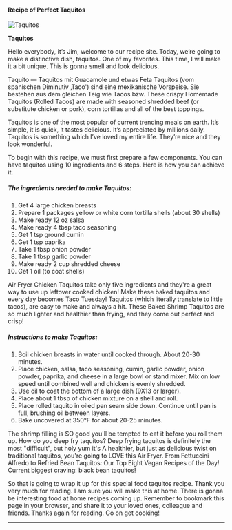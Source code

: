             

#### Recipe of Perfect Taquitos

![Taquitos](https://img-global.cpcdn.com/recipes/5621398276407296/751x532cq70/taquitos-recipe-main-photo.jpg)

**Taquitos**

Hello everybody, it’s Jim, welcome to our recipe site. Today, we’re going to make a distinctive dish, taquitos. One of my favorites. This time, I will make it a bit unique. This is gonna smell and look delicious.

Taquito — Taquitos mit Guacamole und etwas Feta Taquitos (vom spanischen Diminutiv ‚Taco') sind eine mexikanische Vorspeise. Sie bestehen aus dem gleichen Teig wie Tacos bzw. These crispy Homemade Taquitos (Rolled Tacos) are made with seasoned shredded beef (or substitute chicken or pork), corn tortillas and all of the best toppings.

Taquitos is one of the most popular of current trending meals on earth. It’s simple, it is quick, it tastes delicious. It’s appreciated by millions daily. Taquitos is something which I’ve loved my entire life. They’re nice and they look wonderful.

To begin with this recipe, we must first prepare a few components. You can have taquitos using 10 ingredients and 6 steps. Here is how you can achieve it.

##### The ingredients needed to make Taquitos:

1.  Get 4 large chicken breasts
2.  Prepare 1 packages yellow or white corn tortilla shells (about 30 shells)
3.  Make ready 12 oz salsa
4.  Make ready 4 tbsp taco seasoning
5.  Get 1 tsp ground cumin
6.  Get 1 tsp paprika
7.  Take 1 tbsp onion powder
8.  Take 1 tbsp garlic powder
9.  Make ready 2 cup shredded cheese
10.  Get 1 oil (to coat shells)

Air Fryer Chicken Taquitos take only five ingredients and they're a great way to use up leftover cooked chicken! Make these baked taquitos and every day becomes Taco Tuesday! Taquitos (which literally translate to little tacos), are easy to make and always a hit. These Baked Shrimp Taquitos are so much lighter and healthier than frying, and they come out perfect and crisp!

##### Instructions to make Taquitos:

1.  Boil chicken breasts in water until cooked through. About 20-30 minutes.
2.  Place chicken, salsa, taco seasoning, cumin, garlic powder, onion powder, paprika, and cheese in a large bowl or stand mixer. Mix on low speed until combined well and chicken is evenly shredded.
3.  Use oil to coat the bottom of a large dish (9X13 or larger).
4.  Place about 1 tbsp of chicken mixture on a shell and roll.
5.  Place rolled taquito in oiled pan seam side down. Continue until pan is full, brushing oil between layers.
6.  Bake uncovered at 350°F for about 20-25 minutes.

The shrimp filling is SO good you'll be tempted to eat it before you roll them up. How do you deep fry taquitos? Deep frying taquitos is definitely the most "difficult", but holy yum it's A healthier, but just as delicious twist on traditional taquitos, you're going to LOVE this Air Fryer. From Fettuccini Alfredo to Refried Bean Taquitos: Our Top Eight Vegan Recipes of the Day! Current biggest craving: black bean taquitos!

So that is going to wrap it up for this special food taquitos recipe. Thank you very much for reading. I am sure you will make this at home. There is gonna be interesting food at home recipes coming up. Remember to bookmark this page in your browser, and share it to your loved ones, colleague and friends. Thanks again for reading. Go on get cooking!

* * *
